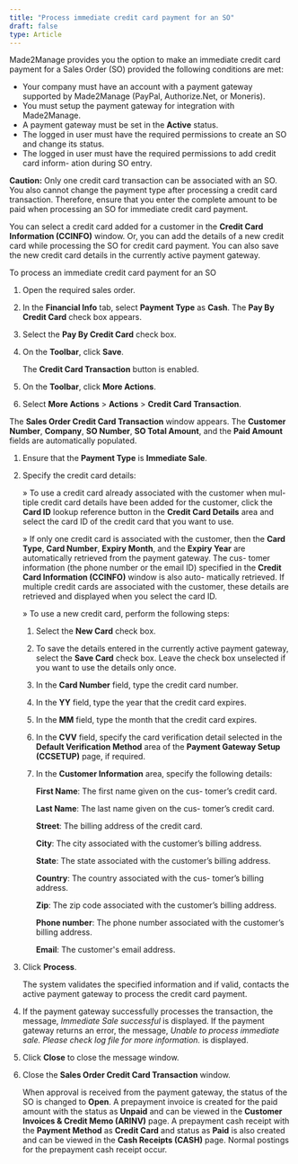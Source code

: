 ```yaml
---
title: "Process immediate credit card payment for an SO"
draft: false
type: Article
---
```


Made2Manage provides you the option to make an immediate credit card payment for a Sales Order (SO) provided the following conditions are met:

-   Your company must have an account with a payment gateway supported by Made2Manage (PayPal, Authorize.Net, or Moneris).
-   You must setup the payment gateway for integration with Made2Manage.
-   A payment gateway must be set in the **Active** status.
-   The logged in user must have the required permissions to create an SO and change its status.
-   The logged in user must have the required permissions to add credit card inform- ation during SO entry.

**Caution:** Only one credit card transaction can be associated with an SO. You also cannot change the payment type after processing a credit card transaction. Therefore, ensure that you enter the complete amount to be paid when processing an SO for immediate credit card payment.

You can select a credit card added for a customer in the **Credit Card Information (CCINFO)** window. Or, you can add the details of a new credit card while processing the SO for credit card payment. You can also save the new credit card details in the currently active payment gateway.

To process an immediate credit card payment for an SO

1.  Open the required sales order.
2.  In the **Financial Info** tab, select **Payment Type** as **Cash**. The **Pay By Credit Card** check box appears.
3.  Select the **Pay By Credit Card** check box.
4.  On the **Toolbar**, click **Save**.

    The **Credit Card Transaction** button is enabled.

5.  On the **Toolbar**, click **More Actions**.
6.  Select **More Actions** > **Actions** > **Credit Card Transaction**.

The **Sales Order Credit Card Transaction** window appears. The **Customer Number**, **Company**, **SO Number**, **SO Total Amount**, and the **Paid Amount** fields are automatically populated.

1.  Ensure that the **Payment Type** is **Immediate Sale**.



1.  Specify the credit card details:

    » To use a credit card already associated with the customer when mul- tiple credit card details have been added for the customer, click the **Card ID** lookup reference button in the **Credit Card Details** area and select the card ID of the credit card that you want to use.

    » If only one credit card is associated with the customer, then the **Card Type**, **Card Number**, **Expiry Month**, and the **Expiry Year** are automatically retrieved from the payment gateway. The cus- tomer information (the phone number or the email ID) specified in the **Credit Card Information (CCINFO)** window is also auto- matically retrieved. If multiple credit cards are associated with the customer, these details are retrieved and displayed when you select the card ID.

    » To use a new credit card, perform the following steps:

    1.  Select the **New Card** check box.
    2.  To save the details entered in the currently active payment gateway, select the **Save Card** check box. Leave the check box unselected if you want to use the details only once.
    3.  In the **Card Number** field, type the credit card number.
    4.  In the **YY** field, type the year that the credit card expires.
    5.  In the **MM** field, type the month that the credit card expires.
    6.  In the **CVV** field, specify the card verification detail selected in the **Default Verification Method** area of the **Payment Gateway Setup (CCSETUP)** page, if required.
    7.  In the **Customer Information** area, specify the following details:

        **First Name**: The first name given on the cus- tomer’s credit card.

        **Last Name**: The last name given on the cus- tomer’s credit card.

        **Street**: The billing address of the credit card.

        **City**: The city associated with the customer’s billing address.

        **State**: The state associated with the customer’s billing address.

        **Country**: The country associated with the cus- tomer’s billing address.



        **Zip**: The zip code associated with the customer’s billing address.

        **Phone number**: The phone number associated with the customer’s billing address.

        **Email**: The customer's email address.



1.  Click **Process**.

    The system validates the specified information and if valid, contacts the active payment gateway to process the credit card payment.

2.  If the payment gateway successfully processes the transaction, the message, *Immediate Sale successful* is displayed. If the payment gateway returns an error, the message, *Unable to process immediate sale. Please check log file for more information.* is displayed.
3.  Click **Close** to close the message window.
4.  Close the **Sales Order Credit Card Transaction** window.

    When approval is received from the payment gateway, the status of the SO is changed to **Open**. A prepayment invoice is created for the paid amount with the status as **Unpaid** and can be viewed in the **Customer Invoices & Credit Memo (ARINV)** page. A prepayment cash receipt with the **Payment Method** as **Credit Card** and status as **Paid** is also created and can be viewed in the **Cash Receipts (CASH)** page. Normal postings for the prepayment cash receipt occur.